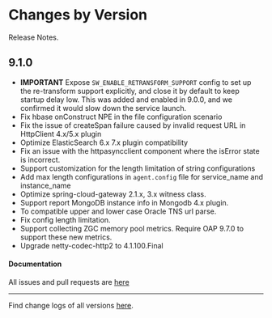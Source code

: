 Changes by Version
==================
Release Notes.

9.1.0
------------------

* **IMPORTANT** Expose `SW_ENABLE_RETRANSFORM_SUPPORT` config to set up the re-transform support explicitly, 
  and close it by default to keep startup delay low. 
  This was added and enabled in 9.0.0, and we confirmed it would slow down the service launch.
* Fix hbase onConstruct NPE in the file configuration scenario
* Fix the issue of createSpan failure caused by invalid request URL in HttpClient 4.x/5.x plugin
* Optimize ElasticSearch 6.x 7.x plugin compatibility
* Fix an issue with the httpasyncclient component where the isError state is incorrect.
* Support customization for the length limitation of string configurations
* Add max length configurations in `agent.config` file for service_name and instance_name
* Optimize spring-cloud-gateway 2.1.x, 3.x witness class.
* Support report MongoDB instance info in Mongodb 4.x plugin.
* To compatible upper and lower case Oracle TNS url parse.
* Fix config length limitation.
* Support collecting ZGC memory pool metrics. Require OAP 9.7.0 to support these new metrics.
* Upgrade netty-codec-http2 to 4.1.100.Final


#### Documentation

All issues and pull requests are [here](https://github.com/apache/skywalking/milestone/194?closed=1)

------------------
Find change logs of all versions [here](changes).
